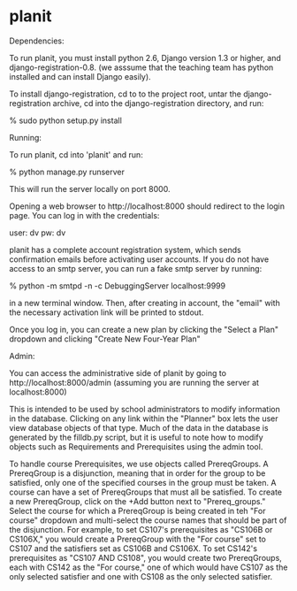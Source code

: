 planit
======

Dependencies:

To run planit, you must install python 2.6, Django version 1.3 or higher, and django-registration-0.8.
(we asssume that the teaching team has python installed and can install Django easily).

To install django-registration, cd to to the project root, untar the django-registration archive, cd into the django-registration directory, and run:

% sudo python setup.py install



Running:

To run planit, cd into 'planit' and run:

% python manage.py runserver

This will run the server locally on port 8000.

Opening a web browser to http://localhost:8000 should redirect to the login page. You can log in with the credentials:

user: dv
pw: dv

planit has a complete account registration system, which sends confirmation emails before activating user accounts. If you do not have access to an smtp server, you can run a fake smtp server by running:

% python -m smtpd -n -c DebuggingServer localhost:9999

in a new terminal window. Then, after creating in account, the "email" with the necessary activation link will be printed to stdout.

Once you log in, you can create a new plan by clicking the "Select a Plan" dropdown and clicking "Create New Four-Year Plan"



Admin:

You can access the administrative side of planit by going to http://localhost:8000/admin (assuming you are running the server at localhost:8000)

This is intended to be used by school administrators to modify information in the database. Clicking on any link within the "Planner" box lets the user view database objects of that type. Much of the data in the database is generated by the filldb.py script, but it is useful to note how to modify objects such as Requirements and Prerequisites using the admin tool.

To handle course Prerequisites, we use objects called PrereqGroups. A PrereqGroup is a disjunction, meaning that in order for the group to be satisfied, only one of the specified courses in the group must be taken. A course can have a set of PrereqGroups that must all be satisfied. To create a new PrereqGroup, click on the +Add button next to "Prereq_groups." Select the course for which a PrereqGroup is being created in teh "For course" dropdown and multi-select the course names that should be part of the disjunction. For example, to set CS107's prerequisites as "CS106B or CS106X," you would create a PrereqGroup with the "For course" set to CS107 and the satisfiers set as CS106B and CS106X. To set CS142's prerequisites as "CS107 AND CS108", you would create two PrereqGroups, each with CS142 as the "For course," one of which would have CS107 as the only selected satisfier and one with CS108 as the only selected satisfier.


